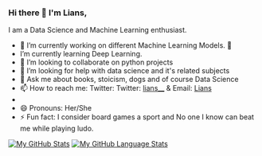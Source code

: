 ### Hi there 👋 I'm Lians,
 I am a Data Science and Machine Learning enthusiast.

 - 🔭 I’m currently working on different Machine Learning Models.   🌱
 - I’m currently learning Deep Learning.  
 - 👯 I’m looking to collaborate on python projects
 - 🤔 I’m looking for help with data science and it's related subjects    
 - 💬 Ask me about books, stoicism, dogs and of course Data Science
 - 📫 How to reach me: Twitter: Twitter: [lians__](https://twitter.com/lians___) & Email: [Lians](lianswanjiku@icloud.com)
 - 
 - 😄 Pronouns: Her/She 
 - ⚡ Fun fact: I consider board games a sport and No one I know can beat me while playing ludo.

[![My GitHub Stats](https://github-readme-stats.vercel.app/api/?username=liyanse&count_private=true&theme=tokyonight&showicons=true)]()
[![My GitHub Language Stats](https://github-readme-stats.vercel.app/api/top-langs/?username=liyanse&langs_count=5&theme=tokyonight)]()
